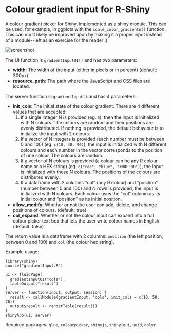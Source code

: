 # Colour gradient input for R-Shiny

A colour gradient picker for Shiny, implemented as a shiny module. This can be used, for example, in ggplots with the `scale_color_gradientn()` function. This can most likely be improved upon by making it a proper input instead of a module--left as an exercise for the reader :)

![screenshot](https://i.imgur.com/KfA7htH.png)

The UI function is `gradientInputUI()` and has two parameters:

- **width**: The width of the input (either in pixels or in percent) (default: 300px)
- **resource_path**: The path where the JavaScript and CSS files are located.

The server function is `gradientInput()` and has 4 parameters:

- **init_cols**: The initial state of the colour gradient. There are 4 different values that are accepted:
    1. If a single integer N is provided (eg. `5`), then the input is initialized with N colours. The colours are random and their positions are evenly distributed. If nothing is provided, the default behaviour is to initialize the input with 2 colours.
    2. If a vector of N integers is provided (each number must be between 0 and 100) (eg. `c(10, 40, 90)`), the input is initialized with N different colours and each number in the vector corresponds to the position of one colour. The colours are random.
    3. If a vector of N colours is provided (a colour can be any R colour name or a HEX string) (eg. `c("red", "blue", "#00FF00")`), the input is initialized with these N colours. The positions of the colours are distributed evenly.
    4. If a dataframe with 2 columns "col" (any R colour) and "position" (number between 0 and 100) and N rows is provided, the input is initialized with N colours. Each colour uses the "col" column as its initial colour and "position" as its initial position.
- **allow_modify**: Whether or not the user can add, delete, and change positions of colours. (default: true)
- **col_expand**: Whether or not the colour input can expand into a full colour picker text box that lets the user write colour names in English. (default: false)

The return value is a dataframe with 2 columns: `position` (the left position, between 0 and 100) and `col` (the colour hex string).


Example usage:

```
library(shiny)
source("gradientInput.R")

ui <- fluidPage(
  gradientInputUI("cols"),
  tableOutput("result")
)
server <- function(input, output, session) {
  result <- callModule(gradientInput, "cols", init_cols = c(10, 50, 70))
  output$result <- renderTable(result())
}
shinyApp(ui, server)
```

Required packages: `glue`, `colourpicker`, `shinyjs`, `shinyjqui`, `uuid`, `dplyr`
